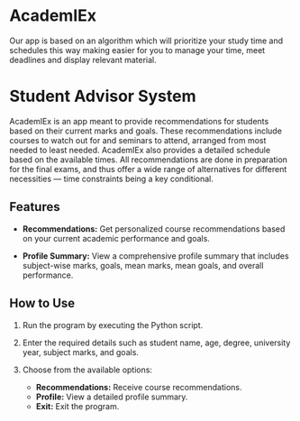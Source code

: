 # AcademIEx
Our app is based on an algorithm which will prioritize your study time and schedules this way making easier for you to manage your time, meet deadlines and display relevant material. 

# Student Advisor System

AcademIEx is an app meant to provide recommendations for students based on their current marks and goals. These recommendations include courses to watch out for and seminars to attend, arranged from most needed to least needed. AcademIEx also provides a detailed schedule based on the available times. All recommendations are done in preparation for the final exams, and thus offer a wide range of alternatives for different necessities — time constraints being a key conditional.

## Features

- **Recommendations:** Get personalized course recommendations based on your current academic performance and goals.

- **Profile Summary:** View a comprehensive profile summary that includes subject-wise marks, goals, mean marks, mean goals, and overall performance.

## How to Use

1. Run the program by executing the Python script.

2. Enter the required details such as student name, age, degree, university year, subject marks, and goals.

3. Choose from the available options:
    - **Recommendations:** Receive course recommendations.
    - **Profile:** View a detailed profile summary.
    - **Exit:** Exit the program.
